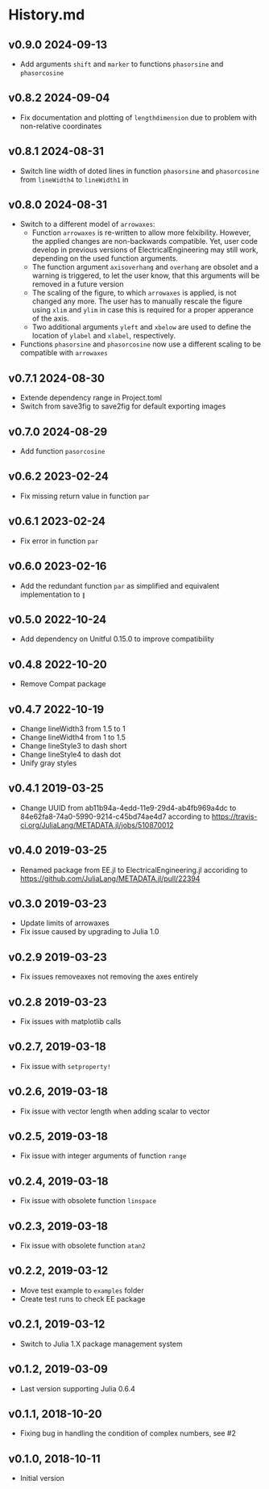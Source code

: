 # History.md

## v0.9.0 2024-09-13
- Add arguments `shift` and `marker` to functions `phasorsine` and
  `phasorcosine`

## v0.8.2 2024-09-04
- Fix documentation and plotting of `lengthdimension` due to problem with
    non-relative coordinates

## v0.8.1 2024-08-31
- Switch line width of doted lines in function `phasorsine` and `phasorcosine`
  from `lineWidth4` to `lineWidth1` in

## v0.8.0 2024-08-31
- Switch to a different model of `arrowaxes`:
    - Function `arrowaxes` is re-written to allow more felxibility. However,
      the applied changes are non-backwards compatible. Yet, user code develop
      in previous versions of ElectricalEngineering may still work, depending
      on the used function arguments.
    - The function argument `axisoverhang` and `overhang` are obsolet
      and a warning is triggered, to let the user know, that this arguments
      will be removed in a future version
    - The scaling of the figure, to which `arrowaxes` is applied, is not
      changed any more. The user has to manually rescale the figure using `xlim`
      and `ylim` in case this is required for a proper apperance of the axis.
    - Two additional arguments `yleft` and `xbelow` are used to define the
      location of `ylabel` and `xlabel`, respectively.
- Functions `phasorsine` and `phasorcosine` now use a different scaling to be
  compatible with `arrowaxes`

## v0.7.1 2024-08-30
- Extende dependency range in Project.toml
- Switch from save3fig to save2fig for default exporting images

## v0.7.0 2024-08-29
- Add function `pasorcosine`

## v0.6.2 2023-02-24
- Fix missing return value in function `par`

## v0.6.1 2023-02-24
- Fix error in function `par`

## v0.6.0 2023-02-16
- Add the redundant function `par` as simplified and equivalent
  implementation to `∥`

## v0.5.0 2022-10-24
- Add dependency on Unitful 0.15.0 to improve compatibility

## v0.4.8 2022-10-20
- Remove Compat package

## v0.4.7 2022-10-19
- Change lineWidth3 from 1.5 to 1
- Change lineWidth4 from 1 to 1.5
- Change lineStyle3 to dash short
- Change lineStyle4 to dash dot
- Unify gray styles

## v0.4.1 2019-03-25
- Change UUID from
  ab11b94a-4edd-11e9-29d4-ab4fb969a4dc to
  84e62fa8-74a0-5990-9214-c45bd74ae4d7
  according to https://travis-ci.org/JuliaLang/METADATA.jl/jobs/510870012

## v0.4.0 2019-03-25
- Renamed package from EE.jl to ElectricalEngineering.jl accoriding to
  https://github.com/JuliaLang/METADATA.jl/pull/22394

## v0.3.0 2019-03-23
- Update limits of arrowaxes
- Fix issue caused by upgrading to Julia 1.0

## v0.2.9 2019-03-23
- Fix issues removeaxes not removing the axes entirely

## v0.2.8 2019-03-23
- Fix issues with matplotlib calls

## v0.2.7, 2019-03-18
- Fix issue with `setproperty!`

## v0.2.6, 2019-03-18
- Fix issue with vector length when adding scalar to vector

## v0.2.5, 2019-03-18
- Fix issue with integer arguments of function `range`

## v0.2.4, 2019-03-18
- Fix issue with obsolete function `linspace`

## v0.2.3, 2019-03-18
- Fix issue with obsolete function `atan2`

## v0.2.2, 2019-03-12
- Move test example to `examples` folder
- Create test runs to check EE package

## v0.2.1, 2019-03-12
- Switch to Julia 1.X package management system

## v0.1.2, 2019-03-09
- Last version supporting Julia 0.6.4

## v0.1.1, 2018-10-20
- Fixing bug in handling the condition of complex numbers, see #2

## v0.1.0, 2018-10-11
- Initial version
